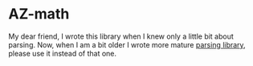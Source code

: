 # AZ-math
My dear friend, I wrote this library when I knew only a little bit about parsing. Now, when I am a bit older I wrote more mature [parsing library](https://github.com/Tosiekdev/function-parser), please use it instead of that one.
